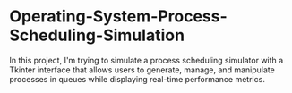 # Operating-System-Process-Scheduling-Simulation
In this project, I'm trying to simulate a process scheduling simulator with a Tkinter interface that allows users to generate, manage, and manipulate processes in queues while displaying real-time performance metrics.

